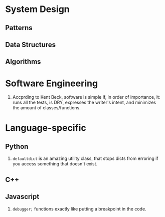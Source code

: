 # System Design
## Patterns

## Data Structures

## Algorithms

# Software Engineering
1. Accprding to Kent Beck, software is simple if, in order of importance, it: runs all the tests, is DRY, expresses the writer's intent, and minimizes the amount of classes/functions.

# Language-specific
## Python
1. `defaultdict` is an amazing utility class, that stops dicts from erroring if you access something that doesn't exist.

## C++

## Javascript
1. `debugger;` functions exactly like putting a breakpoint in the code.
